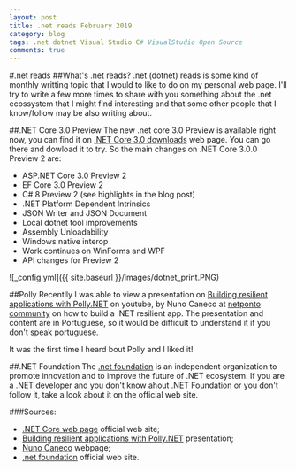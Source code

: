 ```yaml
---
layout: post
title: .net reads February 2019
category: blog
tags: .net dotnet Visual Studio C# VisualStudio Open Source
comments: true
---
```

#.net reads
##What's .net reads?
.net (dotnet) reads is some kind of monthly writting topic that I would to like to do on my personal web page. I'll try to write a few more times to share with you something about the .net ecossystem that I might find interesting and that some other people that I know/follow may be also writing about.

##.NET Core 3.0 Preview
The new .net core 3.0 Preview is available right now, you can find it on [.NET Core 3.0 downloads](https://dotnet.microsoft.com/download/dotnet-core/3.0) web page. You can go there and dowload it to try.
So the main changes on .NET Core 3.0.0 Preview 2 are:
* ASP.NET Core 3.0 Preview 2
* EF Core 3.0 Preview 2
* C# 8 Preview 2 (see highlights in the blog post)
* .NET Platform Dependent Intrinsics
* JSON Writer and JSON Document
* Local dotnet tool improvements
* Assembly Unloadability
* Windows native interop
* Work continues on WinForms and WPF
* API changes for Preview 2

![_config.yml]({{ site.baseurl }}/images/dotnet_print.PNG)

##Polly
Recentlly I was able to view a presentation on [Building resilient applications with Polly.NET](https://www.youtube.com/watch?v=_FglpmSalC8) on youtube, by Nuno Caneco at [netponto community](http://netponto.org/)  on how to build a .NET resilient app. The presentation and content are in Portuguese, so it would be difficult to understand it if you don't speak portuguese.

It was the first time I heard bout Polly and I liked it!

##.NET Foundation
The [.net foundation](https://dotnetfoundation.org/) is an independent organization to promote innovation and to improve the future of .NET ecosystem. If you are a .NET developer and you don't know ahout .NET Foundation or you don't follow it, take a look about it on the official web site.

###Sources:
* [.NET Core web page](https://dotnet.microsoft.com/) official web site;
* [Building resilient applications with Polly.NET](https://www.youtube.com/watch?v=_FglpmSalC8) presentation;
* [Nuno Caneco](https://medium.com/@nuno.caneco) webpage;
* [.net foundation](https://dotnetfoundation.org/) official web site.
